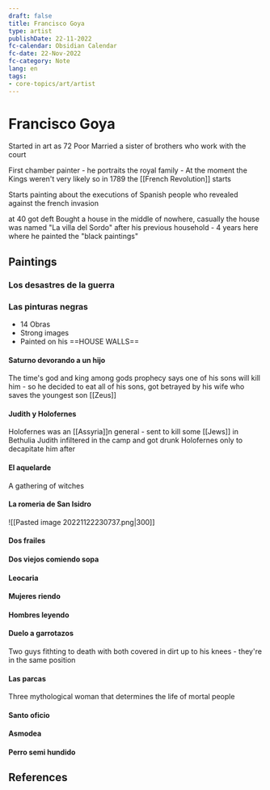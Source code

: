 ```yaml
---
draft: false
title: Francisco Goya
type: artist
publishDate: 22-11-2022
fc-calendar: Obsidian Calendar
fc-date: 22-Nov-2022
fc-category: Note
lang: en
tags:
- core-topics/art/artist
---
```


# Francisco Goya


Started in art as 72
Poor
Married a sister of brothers who work with the court

First chamber painter - he portraits the royal family - At the moment the Kings weren't very likely so in 1789 the [[French Revolution]] starts

Starts painting about the executions of Spanish people who revealed against the french invasion

at 40 got deft 
Bought a house in the middle of nowhere, casually the house was named "La villa del Sordo" after his previous household  - 4 years here where he painted the "black paintings"

## Paintings

### Los desastres de la guerra 

### Las pinturas negras
- 14 Obras 
- Strong images
- Painted on his ==HOUSE WALLS== 

#### Saturno devorando a un hijo
The time's god and king among gods 
prophecy says one of his sons will kill him - so he decided to eat all of his sons, got betrayed by his wife who saves the youngest son [[Zeus]] 

#### Judith y Holofernes 
Holofernes was an [[Assyria]]n general - sent to kill some [[Jews]] in Bethulia 
Judith infiltered in the camp and got drunk Holofernes only to decapitate him after

#### El aquelarde 
A gathering of witches 

#### La romeria de San Isidro
![[Pasted image 20221122230737.png|300]]

#### Dos frailes
#### Dos viejos comiendo sopa
#### Leocaria
#### Mujeres riendo
#### Hombres leyendo
#### Duelo a garrotazos 
Two guys fithting to death with both covered in dirt up to his knees - they're in the same position 
#### Las parcas
Three mythological woman that determines the life of mortal people
#### Santo oficio
#### Asmodea
#### Perro semi hundido

## References
